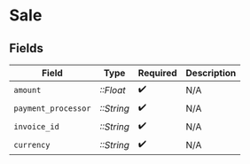 # Sale


## Fields

| Field               | Type                | Required            | Description         |
| ------------------- | ------------------- | ------------------- | ------------------- |
| `amount`            | *::Float*           | :heavy_check_mark:  | N/A                 |
| `payment_processor` | *::String*          | :heavy_check_mark:  | N/A                 |
| `invoice_id`        | *::String*          | :heavy_check_mark:  | N/A                 |
| `currency`          | *::String*          | :heavy_check_mark:  | N/A                 |